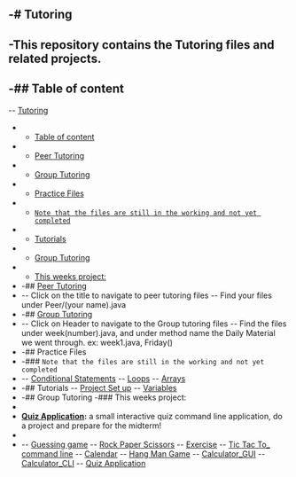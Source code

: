 ## -# Tutoring

## -This repository contains the Tutoring files and related projects.

## -## Table of content

-- [Tutoring](#tutoring)

- - [Table of content](#table-of-content)
- - [Peer Tutoring](#peer-tutoring)
- - [Group Tutoring](#group-tutoring)
- - [Practice Files](#practice-files)
- - [`Note that the files are still in the working and not yet completed`](#note-that-the-files-are-still-in-the-working-and-not-yet-completed)
- - [Tutorials](#tutorials)
- - [Group Tutoring](#group-tutoring-1)
- - [This weeks project:](#this-weeks-project)
- -## [Peer Tutoring](https://github.com/REAPERali00/Tutoring/tree/main/PeerTutoring/src/Peer)
- -- Click on the title to navigate to peer tutoring files
  -- Find your files under Peer/(your name).java
- -## [Group Tutoring](https://github.com/REAPERali00/Tutoring/tree/main/Group%20Tutoring/src)
- -- Click on Header to navigate to the Group tutoring files
  -- Find the files under week(number).java, and under method name the Daily Material we went through. ex: week1.java, Friday()
- -## Practice Files
- -### `Note that the files are still in the working and not yet completed`
- -- [Conditional Statements](https://github.com/REAPERali00/Tutoring/blob/main/Tutoring/src/Practice/Conditional_statments.java)
  -- [Loops](https://github.com/REAPERali00/Tutoring/blob/main/Tutoring/src/Practice/Loops.java)
  -- [Arrays](https://github.com/REAPERali00/Tutoring/blob/main/Tutoring/src/Practice/Array_practice.java)
- -## Tutorials
  -- [Project Set up](./Tutoring/src/Tutorial/ProjectSetup.md)
  -- [Variables](https://github.com/REAPERali00/Tutoring/blob/main/Tutoring/src/Tutorial/Variables.java)
- -## Group Tutoring
  -### This weeks project:
-
- **[Quiz Application](https://github.com/REAPERali00/Tutoring/tree/main/Library/src):** a small interactive quiz command line application, do a project and prepare for the midterm!
-
- -- [Guessing game](./projects/GuessingGame/)
  -- [Rock Paper Scissors](./projects/RPS/)
  -- [Exercise](./projects/Exercise/)
  -- [Tic Tac To\_ command line](./projects/TicTacTo/)
  -- [Calendar](./projects/Calendar/)
  -- [Hang Man Game](./projects/Hangman/)
  -- [Calculator_GUI](./projects/Calculator/src/Calculator.java)
  -- [Calculator_CLI](./projects/Calculator/src/Calculator_CLI.java)
  -- [Quiz Application](./projects/QuizApplication/)
